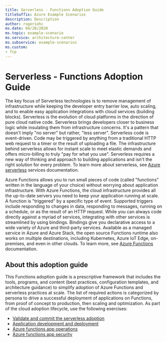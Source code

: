 ```yaml
---
title: Serverless - Functions Adoption Guide
titleSuffix: Azure Example Scenarios
description: Description
author: rogeriohc
ms.date: 04/28/2020
ms.topic: example-scenario
ms.service: architecture-center
ms.subservice: example-scenarios
ms.custom:
- fcp
---
```

# Serverless - Functions Adoption Guide

The key focus of Serverless technologies is to remove management of infrastructure while keeping the developer entry barrier low, auto scaling, and to enable easy application integrations with cloud services (building blocks). Serverless is the evolution of cloud platforms in the direction of pure cloud native code. Serverless brings developers closer to business logic while insulating them from infrastructure concerns. It's a pattern that doesn't imply "no server" but rather, "less server". Serverless code is event-driven. Code may be triggered by anything from a traditional HTTP web request to a timer or the result of uploading a file. The infrastructure behind serverless allows for instant scale to meet elastic demands and offers micro-billing to truly "pay for what you use". Serverless requires a new way of thinking and approach to building applications and isn't the right solution for every problem. To learn more about serverless, see [Azure serverless](https://azure.microsoft.com/en-us/solutions/serverless/) services documentation.

Azure Functions allows you to run small pieces of code (called "functions" written in the language of your choice) without worrying about application infrastructure. With Azure Functions, the cloud infrastructure provides all the up-to-date servers you need to keep your application running at scale. A function is "triggered" by a specific type of event. Supported triggers include responding to changes in data, responding to messages, running on a schedule, or as the result of an HTTP request. While you can always code directly against a myriad of services, integrating with other services is streamlined by using bindings. Bindings give you declarative access to a wide variety of Azure and third-party services. Available as a managed service in Azure and Azure Stack, the open source Functions runtime also works on multiple destinations, including Kubernetes, Azure IoT Edge, on-premises, and even in other clouds. To learn more, see [Azure Functions](https://docs.microsoft.com/en-us/azure/azure-functions/) documentation.

## About this adoption guide
This Functions adoption guide is a prescriptive framework that includes the tools, programs, and content (best practices, configuration templates, and architecture guidance) to simplify adoption of Azure Functions and serverless practices at scale.
The list of required actions is categorized by persona to drive a successful deployment of applications on Functions, from proof of concept to production, then scaling and optimization. As part of the cloud adoption lifecycle, use the following exercises:

- [Validate and commit the serverless adoption](./validate-commit-serverless-adoption.md)
- [Application development and deployment](./application-development.md)
- [Azure functions app operations](./functions-app-operations.md)
- [Azure functions app security](./functions-app-security.md)

